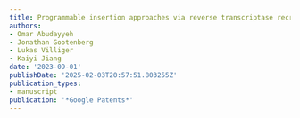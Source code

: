 ```yaml
---
title: Programmable insertion approaches via reverse transcriptase recruitment
authors:
- Omar Abudayyeh
- Jonathan Gootenberg
- Lukas Villiger
- Kaiyi Jiang
date: '2023-09-01'
publishDate: '2025-02-03T20:57:51.803255Z'
publication_types:
- manuscript
publication: '*Google Patents*'
---
```

